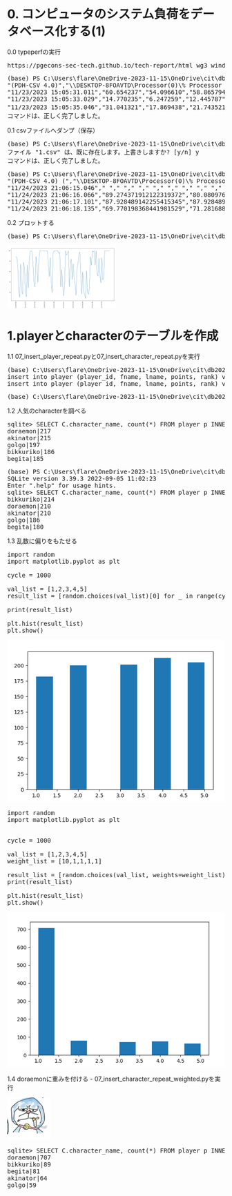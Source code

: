 # 0. コンピュータのシステム負荷をデータベース化する(1)

0.0 typeperfの実行
<pre>
https://pgecons-sec-tech.github.io/tech-report/html_wg3_windows_2018/wg3_windows_2018.html
</pre>

<pre>
(base) PS C:\Users\flare\OneDrive-2023-11-15\OneDrive\cit\db2023\7> typeperf.exe -cf list.txt -si 2 -sc 3
"(PDH-CSV 4.0)","\\DESKTOP-8FOAVTD\Processor(0)\% Processor Time","\\DESKTOP-8FOAVTD\Processor(1)\% Processor Time","\\DESKTOP-8FOAVTD\Processor(2)\% Processor Time","\\DESKTOP-8FOAVTD\Processor(3)\% Processor Time","\\DESKTOP-8FOAVTD\Processor(_Total)\% Processor Time","\\DESKTOP-8FOAVTD\Processor(0)\% User Time","\\DESKTOP-8FOAVTD\Processor(1)\% User Time","\\DESKTOP-8FOAVTD\Processor(2)\% User Time","\\DESKTOP-8FOAVTD\Processor(3)\% User Time","\\DESKTOP-8FOAVTD\Processor(_Total)\% User Time"
"11/23/2023 15:05:31.011","60.654237","54.096610","58.865794","60.058089","58.418685","38.749615","41.730354","48.287981","45.903390","43.667837"
"11/23/2023 15:05:33.029","14.770235","6.247259","12.445787","12.445787","11.477265","8.522976","3.099264","9.297793","6.198528","6.779638"
"11/23/2023 15:05:35.046","31.041321","17.869438","21.743521","22.518338","23.293155","13.946699","11.622249","16.271149","11.622249","13.365589"                        　　　　　　　　　　　　　　
コマンドは、正しく完了しました。
</pre>

0.1 csvファイルへダンプ（保存）
<pre>
(base) PS C:\Users\flare\OneDrive-2023-11-15\OneDrive\cit\db2023\7> typeperf.exe -cf list.txt -si 1 -sc 100 -o 1.csv
ファイル "1.csv" は、既に存在します。上書きしますか? [y/n] y
コマンドは、正しく完了しました。
</pre>

<pre>
(base) PS C:\Users\flare\OneDrive-2023-11-15\OneDrive\cit\db2023\7> head -n 5 .\1.csv
"(PDH-CSV 4.0) (","\\DESKTOP-8FOAVTD\Processor(0)\% Processor Time","\\DESKTOP-8FOAVTD\Processor(1)\% Processor Time","\\DESKTOP-8FOAVTD\Processor(2)\% Processor Time","\\DESKTOP-8FOAVTD\Processor(3)\% Processor Time","\\DESKTOP-8FOAVTD\Processor(_Total)\% Processor Time","\\DESKTOP-8FOAVTD\Processor(0)\% User Time","\\DESKTOP-8FOAVTD\Processor(1)\% User Time","\\DESKTOP-8FOAVTD\Processor(2)\% User Time","\\DESKTOP-8FOAVTD\Processor(3)\% User Time","\\DESKTOP-8FOAVTD\Processor(_Total)\% User Time"
"11/24/2023 21:06:15.046"," "," "," "," "," "," "," "," "," "," "
"11/24/2023 21:06:16.066","89.274371912122319372","80.080976408227158458","89.274371912122319372","93.871069664069892724","88.125192570991146113","44.434744935493256435","52.09590785540589053","59.757070775318510414","58.2248381913359907","53.628140439388403138"
"11/24/2023 21:06:17.101","87.928489142255415345","87.928489142255415345","90.946366856691568614","95.473183428345777202","90.569136970991380053","52.812860002632554313","54.321798859850623842","55.830737717068700476","60.357554288722923275","55.830737717068700476"
"11/24/2023 21:06:18.135","69.770198368441981529","71.281688450019885295","65.235728123708284443","68.258708286864091974","68.636575970490298459","33.252781794713818897","31.741291713135915131","42.321722284181220175","37.787252039447523089","36.275761957869619323"
</pre>

0.2 プロットする
<pre>
(base) PS C:\Users\flare\OneDrive-2023-11-15\OneDrive\cit\db2023\7> python .\07_read_csv.py
</pre>
<img src="typperf_plot.png" width=50%>

# 1.playerとcharacterのテーブルを作成

1.1 07_insert_player_repeat.pyと07_insert_character_repeat.pyを実行

<pre>
(base) C:\Users\flare\OneDrive-2023-11-15\OneDrive\cit\db2023>python 07_insert_player_repeat.py
insert into player (player_id, fname, lname, points, rank) values('0','yvKis','JMxwm','7','X');
insert into player (player_id, fname, lname, points, rank) values('1','okcGw','Vawbp','6','I');
</pre>

<pre>
(base) C:\Users\flare\OneDrive-2023-11-15\OneDrive\cit\db2023>python 07_insert_character_repeat.py  
</pre>

1.2 人気のcharacterを調べる

<pre>
sqlite> SELECT C.character_name, count(*) FROM player p INNER JOIN character C on P.player_id = C.player_id GROUP BY character_name ORDER BY count(*) DESC;
doraemon|217
akinator|215
golgo|197
bikkuriko|186
begita|185
</pre>

<pre>
(base) PS C:\Users\flare\OneDrive-2023-11-15\OneDrive\cit\db2023> .\sqlite3.exe .\cit-db-2023-07.db
SQLite version 3.39.3 2022-09-05 11:02:23
Enter ".help" for usage hints.
sqlite> SELECT C.character_name, count(*) FROM player p INNER JOIN character C on P.player_id = C.player_id GROUP BY character_name ORDER BY count(*) DESC;
bikkuriko|214
doraemon|210
akinator|210
golgo|186
begita|180
</pre>

1.3 乱数に偏りをもたせる

<pre>
import random
import matplotlib.pyplot as plt 

cycle = 1000

val_list = [1,2,3,4,5]
result_list = [random.choices(val_list)[0] for _ in range(cycle)]

print(result_list)

plt.hist(result_list)
plt.show()
</pre>

<img src="random.png">

<pre>
import random
import matplotlib.pyplot as plt 


cycle = 1000

val_list = [1,2,3,4,5]
weight_list = [10,1,1,1,1]

result_list = [random.choices(val_list, weights=weight_list)[0] for _ in range(cycle)]
print(result_list)

plt.hist(result_list)
plt.show()
</pre>
  
<img src="weighted_random.png">

1.4 doraemonに重みを付ける - 07_insert_character_repeat_weighted.pyを実行

<img src="doraemon.png">

<pre>
sqlite> SELECT C.character_name, count(*) FROM player p INNER JOIN character C on P.player_id = C.player_id GROUP BY character_name ORDER BY count(*) DESC;
doraemon|707
bikkuriko|89
begita|81
akinator|64
golgo|59
</pre>
